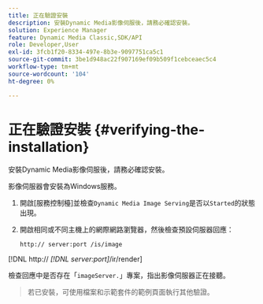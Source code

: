 ```yaml
---
title: 正在驗證安裝
description: 安裝Dynamic Media影像伺服後，請務必確認安裝。
solution: Experience Manager
feature: Dynamic Media Classic,SDK/API
role: Developer,User
exl-id: 3fcb1f20-8334-497e-8b3e-9097751ca5c1
source-git-commit: 3be1d948ac22f907169ef09b509f1cebceaec5c4
workflow-type: tm+mt
source-wordcount: '104'
ht-degree: 0%

---
```


# 正在驗證安裝 {#verifying-the-installation}

安裝Dynamic Media影像伺服後，請務必確認安裝。

影像伺服器會安裝為Windows服務。

1. 開啟[服務控制檯]並檢查`Dynamic Media Image Serving`是否以`Started`的狀態出現。
1. 開啟相同或不同主機上的網際網路瀏覽器，然後檢查預設伺服器回應：

   `http:// server:port /is/image`

[!DNL  http:// *[!DNL server:port]*/ir/render]

檢查回應中是否存在「`imageServer.`」專案，指出影像伺服器正在接聽。
>若已安裝，可使用檔案和示範套件的範例頁面執行其他驗證。
